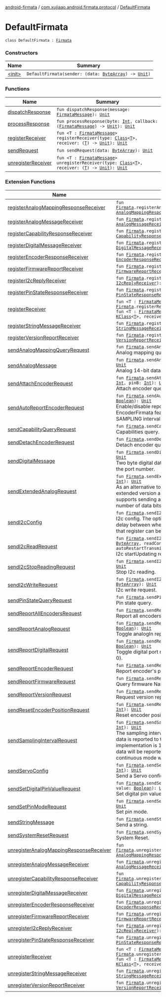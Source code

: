 [android-firmata](../../index.md) / [com.xujiaao.android.firmata.protocol](../index.md) / [DefaultFirmata](./index.md)

# DefaultFirmata

`class DefaultFirmata : `[`Firmata`](../-firmata/index.md)

### Constructors

| Name | Summary |
|---|---|
| [&lt;init&gt;](-init-.md) | `DefaultFirmata(sender: (data: `[`ByteArray`](https://kotlinlang.org/api/latest/jvm/stdlib/kotlin/-byte-array/index.html)`) -> `[`Unit`](https://kotlinlang.org/api/latest/jvm/stdlib/kotlin/-unit/index.html)`)` |

### Functions

| Name | Summary |
|---|---|
| [dispatchResponse](dispatch-response.md) | `fun dispatchResponse(message: `[`FirmataMessage`](../-firmata-message.md)`): `[`Unit`](https://kotlinlang.org/api/latest/jvm/stdlib/kotlin/-unit/index.html) |
| [processResponse](process-response.md) | `fun processResponse(byte: `[`Int`](https://kotlinlang.org/api/latest/jvm/stdlib/kotlin/-int/index.html)`, callback: (`[`FirmataMessage`](../-firmata-message.md)`) -> `[`Unit`](https://kotlinlang.org/api/latest/jvm/stdlib/kotlin/-unit/index.html)`): `[`Unit`](https://kotlinlang.org/api/latest/jvm/stdlib/kotlin/-unit/index.html) |
| [registerReceiver](register-receiver.md) | `fun <T : `[`FirmataMessage`](../-firmata-message.md)`> registerReceiver(type: `[`Class`](http://docs.oracle.com/javase/6/docs/api/java/lang/Class.html)`<`[`T`](register-receiver.md#T)`>, receiver: (`[`T`](register-receiver.md#T)`) -> `[`Unit`](https://kotlinlang.org/api/latest/jvm/stdlib/kotlin/-unit/index.html)`): `[`Unit`](https://kotlinlang.org/api/latest/jvm/stdlib/kotlin/-unit/index.html) |
| [sendRequest](send-request.md) | `fun sendRequest(data: `[`ByteArray`](https://kotlinlang.org/api/latest/jvm/stdlib/kotlin/-byte-array/index.html)`): `[`Unit`](https://kotlinlang.org/api/latest/jvm/stdlib/kotlin/-unit/index.html) |
| [unregisterReceiver](unregister-receiver.md) | `fun <T : `[`FirmataMessage`](../-firmata-message.md)`> unregisterReceiver(type: `[`Class`](http://docs.oracle.com/javase/6/docs/api/java/lang/Class.html)`<`[`T`](unregister-receiver.md#T)`>, receiver: (`[`T`](unregister-receiver.md#T)`) -> `[`Unit`](https://kotlinlang.org/api/latest/jvm/stdlib/kotlin/-unit/index.html)`): `[`Unit`](https://kotlinlang.org/api/latest/jvm/stdlib/kotlin/-unit/index.html) |

### Extension Functions

| Name | Summary |
|---|---|
| [registerAnalogMappingResponseReceiver](../../com.xujiaao.android.firmata.protocol.feature/register-analog-mapping-response-receiver.md) | `fun `[`Firmata`](../-firmata/index.md)`.registerAnalogMappingResponseReceiver(receiver: `[`AnalogMappingResponseReceiver`](../../com.xujiaao.android.firmata.protocol.feature/-analog-mapping-response-receiver.md)`): `[`Unit`](https://kotlinlang.org/api/latest/jvm/stdlib/kotlin/-unit/index.html) |
| [registerAnalogMessageReceiver](../../com.xujiaao.android.firmata.protocol.feature/register-analog-message-receiver.md) | `fun `[`Firmata`](../-firmata/index.md)`.registerAnalogMessageReceiver(receiver: `[`AnalogMessageReceiver`](../../com.xujiaao.android.firmata.protocol.feature/-analog-message-receiver.md)`): `[`Unit`](https://kotlinlang.org/api/latest/jvm/stdlib/kotlin/-unit/index.html) |
| [registerCapabilityResponseReceiver](../../com.xujiaao.android.firmata.protocol.feature/register-capability-response-receiver.md) | `fun `[`Firmata`](../-firmata/index.md)`.registerCapabilityResponseReceiver(receiver: `[`CapabilityResponseReceiver`](../../com.xujiaao.android.firmata.protocol.feature/-capability-response-receiver.md)`): `[`Unit`](https://kotlinlang.org/api/latest/jvm/stdlib/kotlin/-unit/index.html) |
| [registerDigitalMessageReceiver](../../com.xujiaao.android.firmata.protocol.feature/register-digital-message-receiver.md) | `fun `[`Firmata`](../-firmata/index.md)`.registerDigitalMessageReceiver(receiver: `[`DigitalMessageReceiver`](../../com.xujiaao.android.firmata.protocol.feature/-digital-message-receiver.md)`): `[`Unit`](https://kotlinlang.org/api/latest/jvm/stdlib/kotlin/-unit/index.html) |
| [registerEncoderResponseReceiver](../../com.xujiaao.android.firmata.protocol.feature/register-encoder-response-receiver.md) | `fun `[`Firmata`](../-firmata/index.md)`.registerEncoderResponseReceiver(receiver: `[`EncoderResponseReceiver`](../../com.xujiaao.android.firmata.protocol.feature/-encoder-response-receiver.md)`): `[`Unit`](https://kotlinlang.org/api/latest/jvm/stdlib/kotlin/-unit/index.html) |
| [registerFirmwareReportReceiver](../../com.xujiaao.android.firmata.protocol.feature/register-firmware-report-receiver.md) | `fun `[`Firmata`](../-firmata/index.md)`.registerFirmwareReportReceiver(receiver: `[`FirmwareReportReceiver`](../../com.xujiaao.android.firmata.protocol.feature/-firmware-report-receiver.md)`): `[`Unit`](https://kotlinlang.org/api/latest/jvm/stdlib/kotlin/-unit/index.html) |
| [registerI2cReplyReceiver](../../com.xujiaao.android.firmata.protocol.feature/register-i2c-reply-receiver.md) | `fun `[`Firmata`](../-firmata/index.md)`.registerI2cReplyReceiver(receiver: `[`I2cReplyReceiver`](../../com.xujiaao.android.firmata.protocol.feature/-i2c-reply-receiver.md)`): `[`Unit`](https://kotlinlang.org/api/latest/jvm/stdlib/kotlin/-unit/index.html) |
| [registerPinStateResponseReceiver](../../com.xujiaao.android.firmata.protocol.feature/register-pin-state-response-receiver.md) | `fun `[`Firmata`](../-firmata/index.md)`.registerPinStateResponseReceiver(receiver: `[`PinStateResponseReceiver`](../../com.xujiaao.android.firmata.protocol.feature/-pin-state-response-receiver.md)`): `[`Unit`](https://kotlinlang.org/api/latest/jvm/stdlib/kotlin/-unit/index.html) |
| [registerReceiver](../register-receiver.md) | `fun <T : `[`FirmataMessage`](../-firmata-message.md)`> `[`Firmata`](../-firmata/index.md)`.registerReceiver(receiver: (`[`T`](../register-receiver.md#T)`) -> `[`Unit`](https://kotlinlang.org/api/latest/jvm/stdlib/kotlin/-unit/index.html)`): `[`Unit`](https://kotlinlang.org/api/latest/jvm/stdlib/kotlin/-unit/index.html)<br>`fun <T : `[`FirmataMessage`](../-firmata-message.md)`> `[`Firmata`](../-firmata/index.md)`.registerReceiver(type: `[`KClass`](https://kotlinlang.org/api/latest/jvm/stdlib/kotlin.reflect/-k-class/index.html)`<`[`T`](../register-receiver.md#T)`>, receiver: (`[`T`](../register-receiver.md#T)`) -> `[`Unit`](https://kotlinlang.org/api/latest/jvm/stdlib/kotlin/-unit/index.html)`): `[`Unit`](https://kotlinlang.org/api/latest/jvm/stdlib/kotlin/-unit/index.html) |
| [registerStringMessageReceiver](../../com.xujiaao.android.firmata.protocol.feature/register-string-message-receiver.md) | `fun `[`Firmata`](../-firmata/index.md)`.registerStringMessageReceiver(receiver: `[`StringMessageReceiver`](../../com.xujiaao.android.firmata.protocol.feature/-string-message-receiver.md)`): `[`Unit`](https://kotlinlang.org/api/latest/jvm/stdlib/kotlin/-unit/index.html) |
| [registerVersionReportReceiver](../../com.xujiaao.android.firmata.protocol.feature/register-version-report-receiver.md) | `fun `[`Firmata`](../-firmata/index.md)`.registerVersionReportReceiver(receiver: `[`VersionReportReceiver`](../../com.xujiaao.android.firmata.protocol.feature/-version-report-receiver.md)`): `[`Unit`](https://kotlinlang.org/api/latest/jvm/stdlib/kotlin/-unit/index.html) |
| [sendAnalogMappingQueryRequest](../../com.xujiaao.android.firmata.protocol.feature/send-analog-mapping-query-request.md) | `fun `[`Firmata`](../-firmata/index.md)`.sendAnalogMappingQueryRequest(): `[`Unit`](https://kotlinlang.org/api/latest/jvm/stdlib/kotlin/-unit/index.html)<br>Analog mapping query. |
| [sendAnalogMessage](../../com.xujiaao.android.firmata.protocol.feature/send-analog-message.md) | `fun `[`Firmata`](../-firmata/index.md)`.sendAnalogMessage(pin: `[`Int`](https://kotlinlang.org/api/latest/jvm/stdlib/kotlin/-int/index.html)`, value: `[`Int`](https://kotlinlang.org/api/latest/jvm/stdlib/kotlin/-int/index.html)`): `[`Unit`](https://kotlinlang.org/api/latest/jvm/stdlib/kotlin/-unit/index.html)<br>Analog 14-bit data format. |
| [sendAttachEncoderRequest](../../com.xujiaao.android.firmata.protocol.feature/send-attach-encoder-request.md) | `fun `[`Firmata`](../-firmata/index.md)`.sendAttachEncoderRequest(encoder: `[`Int`](https://kotlinlang.org/api/latest/jvm/stdlib/kotlin/-int/index.html)`, pinA: `[`Int`](https://kotlinlang.org/api/latest/jvm/stdlib/kotlin/-int/index.html)`, pinB: `[`Int`](https://kotlinlang.org/api/latest/jvm/stdlib/kotlin/-int/index.html)`): `[`Unit`](https://kotlinlang.org/api/latest/jvm/stdlib/kotlin/-unit/index.html)<br>Attach encoder query. |
| [sendAutoReportEncoderRequest](../../com.xujiaao.android.firmata.protocol.feature/send-auto-report-encoder-request.md) | `fun `[`Firmata`](../-firmata/index.md)`.sendAutoReportEncoderRequest(enabled: `[`Boolean`](https://kotlinlang.org/api/latest/jvm/stdlib/kotlin/-boolean/index.html)`): `[`Unit`](https://kotlinlang.org/api/latest/jvm/stdlib/kotlin/-unit/index.html)<br>Enable/disable reporting. Note: when reports are enabled, EncoderFirmata feature send the message at every SAMPLING interval (19ms by default). |
| [sendCapabilityQueryRequest](../../com.xujiaao.android.firmata.protocol.feature/send-capability-query-request.md) | `fun `[`Firmata`](../-firmata/index.md)`.sendCapabilityQueryRequest(): `[`Unit`](https://kotlinlang.org/api/latest/jvm/stdlib/kotlin/-unit/index.html)<br>Capabilities query. |
| [sendDetachEncoderRequest](../../com.xujiaao.android.firmata.protocol.feature/send-detach-encoder-request.md) | `fun `[`Firmata`](../-firmata/index.md)`.sendDetachEncoderRequest(encoder: `[`Int`](https://kotlinlang.org/api/latest/jvm/stdlib/kotlin/-int/index.html)`): `[`Unit`](https://kotlinlang.org/api/latest/jvm/stdlib/kotlin/-unit/index.html)<br>Detach encoder query. |
| [sendDigitalMessage](../../com.xujiaao.android.firmata.protocol.feature/send-digital-message.md) | `fun `[`Firmata`](../-firmata/index.md)`.sendDigitalMessage(port: `[`Int`](https://kotlinlang.org/api/latest/jvm/stdlib/kotlin/-int/index.html)`, values: `[`Int`](https://kotlinlang.org/api/latest/jvm/stdlib/kotlin/-int/index.html)`): `[`Unit`](https://kotlinlang.org/api/latest/jvm/stdlib/kotlin/-unit/index.html)<br>Two byte digital data format, second nibble of byte 0 gives the port number. |
| [sendExtendedAnalogRequest](../../com.xujiaao.android.firmata.protocol.feature/send-extended-analog-request.md) | `fun `[`Firmata`](../-firmata/index.md)`.sendExtendedAnalogRequest(pin: `[`Int`](https://kotlinlang.org/api/latest/jvm/stdlib/kotlin/-int/index.html)`, value: `[`Int`](https://kotlinlang.org/api/latest/jvm/stdlib/kotlin/-int/index.html)`): `[`Unit`](https://kotlinlang.org/api/latest/jvm/stdlib/kotlin/-unit/index.html)<br>As an alternative to the normal analog message, this extended version allows addressing beyond pin 15 and supports sending analog values with any number of bits. The number of data bits is inferred by the length of the message. |
| [sendI2cConfig](../../com.xujiaao.android.firmata.protocol.feature/send-i2c-config.md) | `fun `[`Firmata`](../-firmata/index.md)`.sendI2cConfig(delay: `[`Int`](https://kotlinlang.org/api/latest/jvm/stdlib/kotlin/-int/index.html)`): `[`Unit`](https://kotlinlang.org/api/latest/jvm/stdlib/kotlin/-unit/index.html)<br>I2c config. The optional Delay is for I2c devices that require a delay between when the register is written to and the data in that register can be startUpdating. |
| [sendI2cReadRequest](../../com.xujiaao.android.firmata.protocol.feature/send-i2c-read-request.md) | `fun `[`Firmata`](../-firmata/index.md)`.sendI2cReadRequest(address: `[`Int`](https://kotlinlang.org/api/latest/jvm/stdlib/kotlin/-int/index.html)`, data: `[`ByteArray`](https://kotlinlang.org/api/latest/jvm/stdlib/kotlin/-byte-array/index.html)`, readContinuously: `[`Boolean`](https://kotlinlang.org/api/latest/jvm/stdlib/kotlin/-boolean/index.html)` = false, autoRestartTransmission: `[`Boolean`](https://kotlinlang.org/api/latest/jvm/stdlib/kotlin/-boolean/index.html)` = false): `[`Unit`](https://kotlinlang.org/api/latest/jvm/stdlib/kotlin/-unit/index.html)<br>I2c startUpdating request. |
| [sendI2cStopReadingRequest](../../com.xujiaao.android.firmata.protocol.feature/send-i2c-stop-reading-request.md) | `fun `[`Firmata`](../-firmata/index.md)`.sendI2cStopReadingRequest(address: `[`Int`](https://kotlinlang.org/api/latest/jvm/stdlib/kotlin/-int/index.html)`): `[`Unit`](https://kotlinlang.org/api/latest/jvm/stdlib/kotlin/-unit/index.html)<br>Stop I2c reading. |
| [sendI2cWriteRequest](../../com.xujiaao.android.firmata.protocol.feature/send-i2c-write-request.md) | `fun `[`Firmata`](../-firmata/index.md)`.sendI2cWriteRequest(address: `[`Int`](https://kotlinlang.org/api/latest/jvm/stdlib/kotlin/-int/index.html)`, data: `[`ByteArray`](https://kotlinlang.org/api/latest/jvm/stdlib/kotlin/-byte-array/index.html)`): `[`Unit`](https://kotlinlang.org/api/latest/jvm/stdlib/kotlin/-unit/index.html)<br>I2c write request. |
| [sendPinStateQueryRequest](../../com.xujiaao.android.firmata.protocol.feature/send-pin-state-query-request.md) | `fun `[`Firmata`](../-firmata/index.md)`.sendPinStateQueryRequest(pin: `[`Int`](https://kotlinlang.org/api/latest/jvm/stdlib/kotlin/-int/index.html)`): `[`Unit`](https://kotlinlang.org/api/latest/jvm/stdlib/kotlin/-unit/index.html)<br>Pin state query. |
| [sendReportAllEncodersRequest](../../com.xujiaao.android.firmata.protocol.feature/send-report-all-encoders-request.md) | `fun `[`Firmata`](../-firmata/index.md)`.sendReportAllEncodersRequest(): `[`Unit`](https://kotlinlang.org/api/latest/jvm/stdlib/kotlin/-unit/index.html)<br>Report all encoders positions. |
| [sendReportAnalogRequest](../../com.xujiaao.android.firmata.protocol.feature/send-report-analog-request.md) | `fun `[`Firmata`](../-firmata/index.md)`.sendReportAnalogRequest(pin: `[`Int`](https://kotlinlang.org/api/latest/jvm/stdlib/kotlin/-int/index.html)`, enabled: `[`Boolean`](https://kotlinlang.org/api/latest/jvm/stdlib/kotlin/-boolean/index.html)`): `[`Unit`](https://kotlinlang.org/api/latest/jvm/stdlib/kotlin/-unit/index.html)<br>Toggle analogIn reporting by pin. |
| [sendReportDigitalRequest](../../com.xujiaao.android.firmata.protocol.feature/send-report-digital-request.md) | `fun `[`Firmata`](../-firmata/index.md)`.sendReportDigitalRequest(port: `[`Int`](https://kotlinlang.org/api/latest/jvm/stdlib/kotlin/-int/index.html)`, enabled: `[`Boolean`](https://kotlinlang.org/api/latest/jvm/stdlib/kotlin/-boolean/index.html)`): `[`Unit`](https://kotlinlang.org/api/latest/jvm/stdlib/kotlin/-unit/index.html)<br>Toggle digital port reporting by port (second nibble of byte 0). |
| [sendReportEncoderRequest](../../com.xujiaao.android.firmata.protocol.feature/send-report-encoder-request.md) | `fun `[`Firmata`](../-firmata/index.md)`.sendReportEncoderRequest(encoder: `[`Int`](https://kotlinlang.org/api/latest/jvm/stdlib/kotlin/-int/index.html)`): `[`Unit`](https://kotlinlang.org/api/latest/jvm/stdlib/kotlin/-unit/index.html)<br>Report encoder's position. |
| [sendReportFirmwareRequest](../../com.xujiaao.android.firmata.protocol.feature/send-report-firmware-request.md) | `fun `[`Firmata`](../-firmata/index.md)`.sendReportFirmwareRequest(): `[`Unit`](https://kotlinlang.org/api/latest/jvm/stdlib/kotlin/-unit/index.html)<br>Query firmware Name and Version. |
| [sendReportVersionRequest](../../com.xujiaao.android.firmata.protocol.feature/send-report-version-request.md) | `fun `[`Firmata`](../-firmata/index.md)`.sendReportVersionRequest(): `[`Unit`](https://kotlinlang.org/api/latest/jvm/stdlib/kotlin/-unit/index.html)<br>Request version report. |
| [sendResetEncoderPositionRequest](../../com.xujiaao.android.firmata.protocol.feature/send-reset-encoder-position-request.md) | `fun `[`Firmata`](../-firmata/index.md)`.sendResetEncoderPositionRequest(encoder: `[`Int`](https://kotlinlang.org/api/latest/jvm/stdlib/kotlin/-int/index.html)`): `[`Unit`](https://kotlinlang.org/api/latest/jvm/stdlib/kotlin/-unit/index.html)<br>Reset encoder position to zero. |
| [sendSamplingIntervalRequest](../../com.xujiaao.android.firmata.protocol.feature/send-sampling-interval-request.md) | `fun `[`Firmata`](../-firmata/index.md)`.sendSamplingIntervalRequest(samplingInterval: `[`Int`](https://kotlinlang.org/api/latest/jvm/stdlib/kotlin/-int/index.html)`): `[`Unit`](https://kotlinlang.org/api/latest/jvm/stdlib/kotlin/-unit/index.html)<br>The sampling interval sets how often analog data and i2c data is reported to the client. The default for the arduino implementation is 19ms. This means that every 19ms analog data will be reported and any i2c devices with startUpdating continuous mode will be startUpdating. |
| [sendServoConfig](../../com.xujiaao.android.firmata.protocol.feature/send-servo-config.md) | `fun `[`Firmata`](../-firmata/index.md)`.sendServoConfig(pin: `[`Int`](https://kotlinlang.org/api/latest/jvm/stdlib/kotlin/-int/index.html)`, min: `[`Int`](https://kotlinlang.org/api/latest/jvm/stdlib/kotlin/-int/index.html)`, max: `[`Int`](https://kotlinlang.org/api/latest/jvm/stdlib/kotlin/-int/index.html)`): `[`Unit`](https://kotlinlang.org/api/latest/jvm/stdlib/kotlin/-unit/index.html)<br>Send a Servo config message to configure a pin a servo. |
| [sendSetDigitalPinValueRequest](../../com.xujiaao.android.firmata.protocol.feature/send-set-digital-pin-value-request.md) | `fun `[`Firmata`](../-firmata/index.md)`.sendSetDigitalPinValueRequest(pin: `[`Int`](https://kotlinlang.org/api/latest/jvm/stdlib/kotlin/-int/index.html)`, value: `[`Boolean`](https://kotlinlang.org/api/latest/jvm/stdlib/kotlin/-boolean/index.html)`): `[`Unit`](https://kotlinlang.org/api/latest/jvm/stdlib/kotlin/-unit/index.html)<br>Set digital pin value (added in v2.5) |
| [sendSetPinModeRequest](../../com.xujiaao.android.firmata.protocol.feature/send-set-pin-mode-request.md) | `fun `[`Firmata`](../-firmata/index.md)`.sendSetPinModeRequest(pin: `[`Int`](https://kotlinlang.org/api/latest/jvm/stdlib/kotlin/-int/index.html)`, mode: `[`Int`](https://kotlinlang.org/api/latest/jvm/stdlib/kotlin/-int/index.html)`): `[`Unit`](https://kotlinlang.org/api/latest/jvm/stdlib/kotlin/-unit/index.html)<br>Set pin mode. |
| [sendStringMessage](../../com.xujiaao.android.firmata.protocol.feature/send-string-message.md) | `fun `[`Firmata`](../-firmata/index.md)`.sendStringMessage(string: `[`String`](https://kotlinlang.org/api/latest/jvm/stdlib/kotlin/-string/index.html)`): `[`Unit`](https://kotlinlang.org/api/latest/jvm/stdlib/kotlin/-unit/index.html)<br>Send a string. |
| [sendSystemResetRequest](../../com.xujiaao.android.firmata.protocol.feature/send-system-reset-request.md) | `fun `[`Firmata`](../-firmata/index.md)`.sendSystemResetRequest(): `[`Unit`](https://kotlinlang.org/api/latest/jvm/stdlib/kotlin/-unit/index.html)<br>System Reset. |
| [unregisterAnalogMappingResponseReceiver](../../com.xujiaao.android.firmata.protocol.feature/unregister-analog-mapping-response-receiver.md) | `fun `[`Firmata`](../-firmata/index.md)`.unregisterAnalogMappingResponseReceiver(receiver: `[`AnalogMappingResponseReceiver`](../../com.xujiaao.android.firmata.protocol.feature/-analog-mapping-response-receiver.md)`): `[`Unit`](https://kotlinlang.org/api/latest/jvm/stdlib/kotlin/-unit/index.html) |
| [unregisterAnalogMessageReceiver](../../com.xujiaao.android.firmata.protocol.feature/unregister-analog-message-receiver.md) | `fun `[`Firmata`](../-firmata/index.md)`.unregisterAnalogMessageReceiver(receiver: `[`AnalogMessageReceiver`](../../com.xujiaao.android.firmata.protocol.feature/-analog-message-receiver.md)`): `[`Unit`](https://kotlinlang.org/api/latest/jvm/stdlib/kotlin/-unit/index.html) |
| [unregisterCapabilityResponseReceiver](../../com.xujiaao.android.firmata.protocol.feature/unregister-capability-response-receiver.md) | `fun `[`Firmata`](../-firmata/index.md)`.unregisterCapabilityResponseReceiver(receiver: `[`CapabilityResponseReceiver`](../../com.xujiaao.android.firmata.protocol.feature/-capability-response-receiver.md)`): `[`Unit`](https://kotlinlang.org/api/latest/jvm/stdlib/kotlin/-unit/index.html) |
| [unregisterDigitalMessageReceiver](../../com.xujiaao.android.firmata.protocol.feature/unregister-digital-message-receiver.md) | `fun `[`Firmata`](../-firmata/index.md)`.unregisterDigitalMessageReceiver(receiver: `[`DigitalMessageReceiver`](../../com.xujiaao.android.firmata.protocol.feature/-digital-message-receiver.md)`): `[`Unit`](https://kotlinlang.org/api/latest/jvm/stdlib/kotlin/-unit/index.html) |
| [unregisterEncoderResponseReceiver](../../com.xujiaao.android.firmata.protocol.feature/unregister-encoder-response-receiver.md) | `fun `[`Firmata`](../-firmata/index.md)`.unregisterEncoderResponseReceiver(receiver: `[`EncoderResponseReceiver`](../../com.xujiaao.android.firmata.protocol.feature/-encoder-response-receiver.md)`): `[`Unit`](https://kotlinlang.org/api/latest/jvm/stdlib/kotlin/-unit/index.html) |
| [unregisterFirmwareReportReceiver](../../com.xujiaao.android.firmata.protocol.feature/unregister-firmware-report-receiver.md) | `fun `[`Firmata`](../-firmata/index.md)`.unregisterFirmwareReportReceiver(receiver: `[`FirmwareReportReceiver`](../../com.xujiaao.android.firmata.protocol.feature/-firmware-report-receiver.md)`): `[`Unit`](https://kotlinlang.org/api/latest/jvm/stdlib/kotlin/-unit/index.html) |
| [unregisterI2cReplyReceiver](../../com.xujiaao.android.firmata.protocol.feature/unregister-i2c-reply-receiver.md) | `fun `[`Firmata`](../-firmata/index.md)`.unregisterI2cReplyReceiver(receiver: `[`I2cReplyReceiver`](../../com.xujiaao.android.firmata.protocol.feature/-i2c-reply-receiver.md)`): `[`Unit`](https://kotlinlang.org/api/latest/jvm/stdlib/kotlin/-unit/index.html) |
| [unregisterPinStateResponseReceiver](../../com.xujiaao.android.firmata.protocol.feature/unregister-pin-state-response-receiver.md) | `fun `[`Firmata`](../-firmata/index.md)`.unregisterPinStateResponseReceiver(receiver: `[`PinStateResponseReceiver`](../../com.xujiaao.android.firmata.protocol.feature/-pin-state-response-receiver.md)`): `[`Unit`](https://kotlinlang.org/api/latest/jvm/stdlib/kotlin/-unit/index.html) |
| [unregisterReceiver](../unregister-receiver.md) | `fun <T : `[`FirmataMessage`](../-firmata-message.md)`> `[`Firmata`](../-firmata/index.md)`.unregisterReceiver(receiver: (`[`T`](../unregister-receiver.md#T)`) -> `[`Unit`](https://kotlinlang.org/api/latest/jvm/stdlib/kotlin/-unit/index.html)`): `[`Unit`](https://kotlinlang.org/api/latest/jvm/stdlib/kotlin/-unit/index.html)<br>`fun <T : `[`FirmataMessage`](../-firmata-message.md)`> `[`Firmata`](../-firmata/index.md)`.unregisterReceiver(type: `[`KClass`](https://kotlinlang.org/api/latest/jvm/stdlib/kotlin.reflect/-k-class/index.html)`<`[`T`](../unregister-receiver.md#T)`>, receiver: (`[`T`](../unregister-receiver.md#T)`) -> `[`Unit`](https://kotlinlang.org/api/latest/jvm/stdlib/kotlin/-unit/index.html)`): `[`Unit`](https://kotlinlang.org/api/latest/jvm/stdlib/kotlin/-unit/index.html) |
| [unregisterStringMessageReceiver](../../com.xujiaao.android.firmata.protocol.feature/unregister-string-message-receiver.md) | `fun `[`Firmata`](../-firmata/index.md)`.unregisterStringMessageReceiver(receiver: `[`StringMessageReceiver`](../../com.xujiaao.android.firmata.protocol.feature/-string-message-receiver.md)`): `[`Unit`](https://kotlinlang.org/api/latest/jvm/stdlib/kotlin/-unit/index.html) |
| [unregisterVersionReportReceiver](../../com.xujiaao.android.firmata.protocol.feature/unregister-version-report-receiver.md) | `fun `[`Firmata`](../-firmata/index.md)`.unregisterVersionReportReceiver(receiver: `[`VersionReportReceiver`](../../com.xujiaao.android.firmata.protocol.feature/-version-report-receiver.md)`): `[`Unit`](https://kotlinlang.org/api/latest/jvm/stdlib/kotlin/-unit/index.html) |
